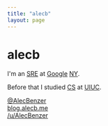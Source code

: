 ```yaml
---
title: "alecb"
layout: page
---
```

# alecb

I'm an [SRE] at [Google] [NY].

Before that I studied [CS] at [UIUC].


[@AlecBenzer]  
[blog.alecb.me]  
[/u/AlecBenzer]  

[@AlecBenzer]: https://twitter.com/@AlecBenzer
[blog.alecb.me]: https://blog.alecb.me
[/u/AlecBenzer]: https://reddit.com/u/AlecBenzer
[SRE]: https://landing.google.com/sre/
[Google]: http://google.com/about/company
[NY]: https://careers.google.com/locations/new-york/
[CS]: http://cs.uiuc.edu
[UIUC]: http://uiuc.edu
